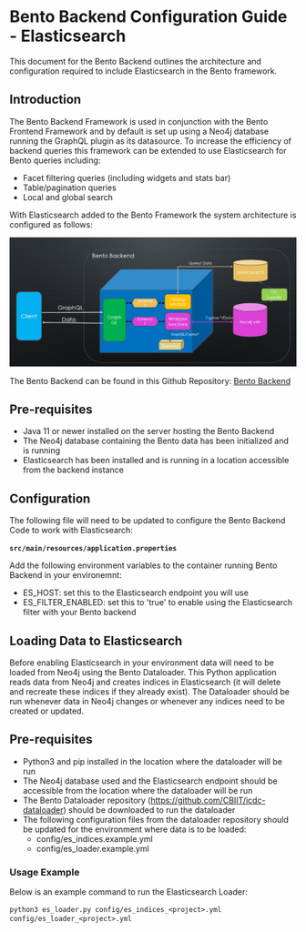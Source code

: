 # Bento Backend Configuration Guide - Elasticsearch
This document for the Bento Backend outlines the architecture and configuration required to include Elasticsearch in the Bento framework.



## Introduction

The Bento Backend Framework is used in conjunction with the Bento Frontend Framework and by default is set up using a Neo4j database running the GraphQL plugin as its datasource. To increase the efficiency of backend queries this framework can be extended to use Elasticsearch for Bento queries including:

* Facet filtering queries (including widgets and stats bar)
* Table/pagination queries
* Local and global search

With Elasticsearch added to the Bento Framework the system architecture is configured as follows:


<img src="../assets/Architecture/backend-architecture-es.png" width="750"/>


The Bento Backend can be found in this Github Repository: [Bento Backend](https://github.com/CBIIT/bento-backend)


## Pre-requisites

* Java 11 or newer installed on the server hosting the Bento Backend
* The Neo4j database containing the Bento data has been initialized and is running
* Elasticsearch has been installed and is running in a location accessible from the backend instance


## Configuration

The following file will need to be updated to configure the Bento Backend Code to work with Elasticsearch:

**````src/main/resources/application.properties````**

Add the following environment variables to the container running Bento Backend in your environemnt:

* ES_HOST: set this to the Elasticsearch endpoint you will use
* ES_FILTER_ENABLED: set this to 'true' to enable using the Elasticsearch filter with your Bento backend


## Loading Data to Elasticsearch
Before enabling Elasticsearch in your environment data will need to be loaded from Neo4j using the Bento Dataloader. This Python application reads data from Neo4j and creates indices in Elasticsearch (it will delete and recreate these indices if they already exist).
The Dataloader should be run whenever data in Neo4j changes or whenever any indices need to be created or updated.


## Pre-requisites

* Python3 and pip installed in the location where the dataloader will be run
* The Neo4j database used and the Elasticsearch endpoint should be accessible from the location where the dataloader will be run
* The Bento Dataloader repository (https://github.com/CBIIT/icdc-dataloader) should be downloaded to run the dataloader
* The following configuration files from the dataloader repository should be updated for the environment where data is to be loaded:
  * config/es_indices.example.yml
  * config/es_loader.example.yml


### Usage Example
Below is an example command to run the Elasticsearch Loader:
````
python3 es_loader.py config/es_indices_<project>.yml config/es_loader_<project>.yml
````
